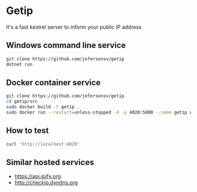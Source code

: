 # Getip
It's a fast kestrel server to inform your public IP address

## Windows command line service
```bash
git clone https://github.com/jefersonsv/getip
dotnet run
```

## Docker container service
```bash
git clone https://github.com/jefersonsv/getip
cd getip/src
sudo docker build -t getip .
sudo docker run --restart=unless-stopped -d -p 4020:5000 --name getip getip
```

## How to test
```bash
curl 'http://localhost:4020'
```

## Similar hosted services
* https://api.ipify.org
* http://checkip.dyndns.org

